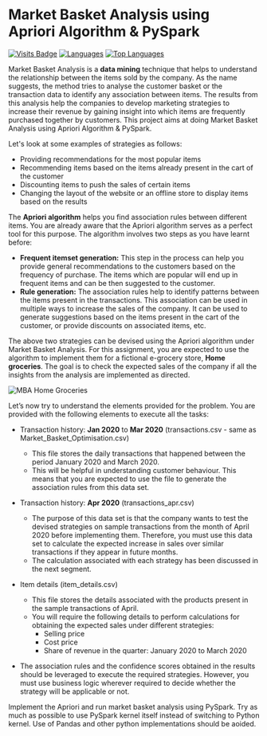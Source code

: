 # Market Basket Analysis using Apriori Algorithm & PySpark

[![Visits Badge](https://badges.pufler.dev/visits/Mathews-Tom/Market_Basket_Analysis_Apriori_PySpark)](#)
[![Languages](https://img.shields.io/github/languages/count/Mathews-Tom/Market_Basket_Analysis_Apriori_PySpark)](#)
[![Top Languages](https://img.shields.io/github/languages/top/Mathews-Tom/Market_Basket_Analysis_Apriori_PySpark?style=flat-square
)](#)

Market Basket Analysis is a **data mining** technique that helps to understand the relationship between the items sold by the company. As the name suggests, the method tries to analyse the customer basket or the transaction data to identify any association between items. The results from this analysis help the companies to develop marketing strategies to increase their revenue by gaining insight into which items are frequently purchased together by customers. This project aims at doing Market Basket Analysis using Apriori Algorithm & PySpark.

Let's look at some examples of strategies as follows:

- Providing recommendations for the most popular items
- Recommending items based on the items already present in the cart of the customer
- Discounting items to push the sales of certain items
- Changing the layout of the website or an offline store to display items based on the results

The **Apriori algorithm** helps you find association rules between different items. You are already aware that the Apriori algorithm serves as a perfect tool for this purpose. The algorithm involves two steps as you have learnt before:

- **Frequent itemset generation:** This step in the process can help you provide general recommendations to the customers based on the frequency of purchase. The items which are popular will end up in frequent items and can be then suggested to the customer.
- **Rule generation:** The association rules help to identify patterns between the items present in the transactions. This association can be used in multiple ways to increase the sales of the company. It can be used to generate suggestions based on the items present in the cart of the customer, or provide discounts on associated items, etc.

The above two strategies can be devised using the Apriori algorithm under Market Basket Analysis. For this assignment, you are expected to use the algorithm to implement them for a fictional e-grocery store, **Home groceries**. The goal is to check the expected sales of the company if all the insights from the analysis are implemented as directed.

![MBA Home Groceries](https://i.ibb.co/pjZHmq8/MBA-Home-Groceries.jpg)

Let’s now try to understand the elements provided for the problem. You are provided with the following elements to execute all the tasks:

- Transaction history: **Jan 2020** to **Mar 2020** (transactions.csv - same as Market_Basket_Optimisation.csv)
  - This file stores the daily transactions that happened between the period January 2020 and March 2020.
  - This will be helpful in understanding customer behaviour. This means that you are expected to use the file to generate the association rules from this data set.

- Transaction history: **Apr 2020** (transactions_apr.csv)
  - The purpose of this data set is that the company wants to test the devised strategies on sample transactions from the month of April 2020 before implementing them. Therefore, you must use this data set to calculate the expected increase in sales over similar transactions if they appear in future months.
  - The calculation associated with each strategy has been discussed in the next segment.

- Item details (item_details.csv)
  - This file stores the details associated with the products present in the sample transactions of April.
  - You will require the following details to perform calculations for obtaining the expected sales under different strategies:
    - Selling price
    - Cost price
    - Share of revenue in the quarter: January 2020 to March 2020

- The association rules and the confidence scores obtained in the results should be leveraged to execute the required strategies. However, you must use business logic wherever required to decide whether the strategy will be applicable or not.

Implement the Apriori and run market basket analysis using PySpark. Try as much as possible to use PySpark kernel itself instead of switching to Python kernel. Use of Pandas and other python implementations should be aoided.